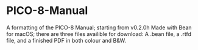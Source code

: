 # PICO-8-Manual
A formatting of the PICO-8 Manual; starting from v0.2.0h
Made with Bean for macOS; there are three files availible for download:
A .bean file, 
a .rtfd file,
and a finished PDF in both colour and B&W.
